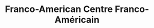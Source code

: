 ---
layout: repo
title: "Franco-American Centre Franco-Américain"
id: 3073
permalink: repos/3073/
---
